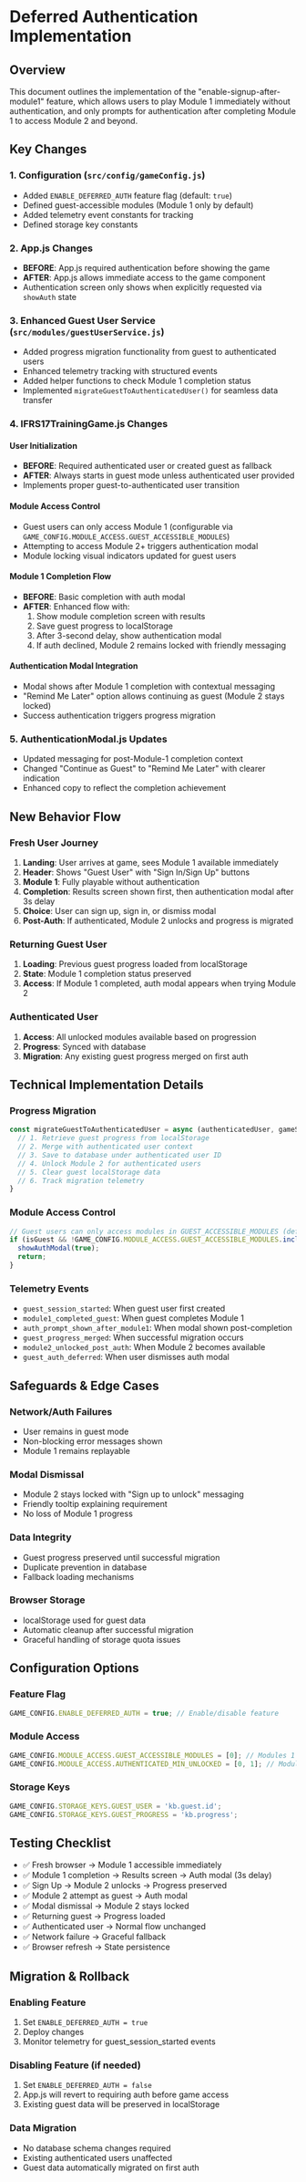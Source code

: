 # Deferred Authentication Implementation

## Overview
This document outlines the implementation of the "enable-signup-after-module1" feature, which allows users to play Module 1 immediately without authentication, and only prompts for authentication after completing Module 1 to access Module 2 and beyond.

## Key Changes

### 1. Configuration (`src/config/gameConfig.js`)
- Added `ENABLE_DEFERRED_AUTH` feature flag (default: `true`)
- Defined guest-accessible modules (Module 1 only by default)
- Added telemetry event constants for tracking
- Defined storage key constants

### 2. App.js Changes
- **BEFORE**: App.js required authentication before showing the game
- **AFTER**: App.js allows immediate access to the game component
- Authentication screen only shows when explicitly requested via `showAuth` state

### 3. Enhanced Guest User Service (`src/modules/guestUserService.js`)
- Added progress migration functionality from guest to authenticated users
- Enhanced telemetry tracking with structured events
- Added helper functions to check Module 1 completion status
- Implemented `migrateGuestToAuthenticatedUser()` for seamless data transfer

### 4. IFRS17TrainingGame.js Changes

#### User Initialization
- **BEFORE**: Required authenticated user or created guest as fallback
- **AFTER**: Always starts in guest mode unless authenticated user provided
- Implements proper guest-to-authenticated user transition

#### Module Access Control
- Guest users can only access Module 1 (configurable via `GAME_CONFIG.MODULE_ACCESS.GUEST_ACCESSIBLE_MODULES`)
- Attempting to access Module 2+ triggers authentication modal
- Module locking visual indicators updated for guest users

#### Module 1 Completion Flow
- **BEFORE**: Basic completion with auth modal
- **AFTER**: Enhanced flow with:
  1. Show module completion screen with results
  2. Save guest progress to localStorage
  3. After 3-second delay, show authentication modal
  4. If auth declined, Module 2 remains locked with friendly messaging

#### Authentication Modal Integration
- Modal shows after Module 1 completion with contextual messaging
- "Remind Me Later" option allows continuing as guest (Module 2 stays locked)
- Success authentication triggers progress migration

### 5. AuthenticationModal.js Updates
- Updated messaging for post-Module-1 completion context
- Changed "Continue as Guest" to "Remind Me Later" with clearer indication
- Enhanced copy to reflect the completion achievement

## New Behavior Flow

### Fresh User Journey
1. **Landing**: User arrives at game, sees Module 1 available immediately
2. **Header**: Shows "Guest User" with "Sign In/Sign Up" buttons
3. **Module 1**: Fully playable without authentication
4. **Completion**: Results screen shown first, then authentication modal after 3s delay
5. **Choice**: User can sign up, sign in, or dismiss modal
6. **Post-Auth**: If authenticated, Module 2 unlocks and progress is migrated

### Returning Guest User
1. **Loading**: Previous guest progress loaded from localStorage
2. **State**: Module 1 completion status preserved
3. **Access**: If Module 1 completed, auth modal appears when trying Module 2

### Authenticated User
1. **Access**: All unlocked modules available based on progression
2. **Progress**: Synced with database
3. **Migration**: Any existing guest progress merged on first auth

## Technical Implementation Details

### Progress Migration
```javascript
const migrateGuestToAuthenticatedUser = async (authenticatedUser, gameStateService) => {
  // 1. Retrieve guest progress from localStorage
  // 2. Merge with authenticated user context
  // 3. Save to database under authenticated user ID
  // 4. Unlock Module 2 for authenticated users
  // 5. Clear guest localStorage data
  // 6. Track migration telemetry
}
```

### Module Access Control
```javascript
// Guest users can only access modules in GUEST_ACCESSIBLE_MODULES (default: [0])
if (isGuest && !GAME_CONFIG.MODULE_ACCESS.GUEST_ACCESSIBLE_MODULES.includes(moduleIndex)) {
  showAuthModal(true);
  return;
}
```

### Telemetry Events
- `guest_session_started`: When guest user first created
- `module1_completed_guest`: When guest completes Module 1
- `auth_prompt_shown_after_module1`: When modal shown post-completion
- `guest_progress_merged`: When successful migration occurs
- `module2_unlocked_post_auth`: When Module 2 becomes available
- `guest_auth_deferred`: When user dismisses auth modal

## Safeguards & Edge Cases

### Network/Auth Failures
- User remains in guest mode
- Non-blocking error messages shown
- Module 1 remains replayable

### Modal Dismissal
- Module 2 stays locked with "Sign up to unlock" messaging
- Friendly tooltip explaining requirement
- No loss of Module 1 progress

### Data Integrity
- Guest progress preserved until successful migration
- Duplicate prevention in database
- Fallback loading mechanisms

### Browser Storage
- localStorage used for guest data
- Automatic cleanup after successful migration
- Graceful handling of storage quota issues

## Configuration Options

### Feature Flag
```javascript
GAME_CONFIG.ENABLE_DEFERRED_AUTH = true; // Enable/disable feature
```

### Module Access
```javascript
GAME_CONFIG.MODULE_ACCESS.GUEST_ACCESSIBLE_MODULES = [0]; // Modules 1 only
GAME_CONFIG.MODULE_ACCESS.AUTHENTICATED_MIN_UNLOCKED = [0, 1]; // Modules 1 & 2
```

### Storage Keys
```javascript
GAME_CONFIG.STORAGE_KEYS.GUEST_USER = 'kb.guest.id';
GAME_CONFIG.STORAGE_KEYS.GUEST_PROGRESS = 'kb.progress';
```

## Testing Checklist

- ✅ Fresh browser → Module 1 accessible immediately
- ✅ Module 1 completion → Results screen → Auth modal (3s delay)
- ✅ Sign Up → Module 2 unlocks → Progress preserved
- ✅ Module 2 attempt as guest → Auth modal
- ✅ Modal dismissal → Module 2 stays locked
- ✅ Returning guest → Progress loaded
- ✅ Authenticated user → Normal flow unchanged
- ✅ Network failure → Graceful fallback
- ✅ Browser refresh → State persistence

## Migration & Rollback

### Enabling Feature
1. Set `ENABLE_DEFERRED_AUTH = true`
2. Deploy changes
3. Monitor telemetry for guest_session_started events

### Disabling Feature (if needed)
1. Set `ENABLE_DEFERRED_AUTH = false`
2. App.js will revert to requiring auth before game access
3. Existing guest data will be preserved in localStorage

### Data Migration
- No database schema changes required
- Existing authenticated users unaffected
- Guest data automatically migrated on first auth

